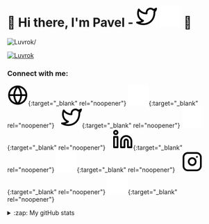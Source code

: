 # :japanese_castle: Hi there, I'm Pavel - [![website](./img/twitter-light.svg)](https://twitter.com/codestackr#gh-light-mode-only) [![website](./img/twitter-dark.svg)](https://twitter.com/codestackr#gh-dark-mode-only) :japanese_castle:

<p align="left"> <img src=https://komarev.com/ghpvc/?username=Luvrok alt=Luvrok/> </p>
<p align="left"> <a href="https://twitter.com/lluvrok" target="blank"><img src="https://img.shields.io/twitter/follow/lluvrok?logo=twitter&style=for-the-badge" alt="Luvrok" /></a> </p>

### Connect with me:

[![website](./img/globe-light.svg)](https://goldenkamuy.kz#gh-light-mode-only){:target="_blank" rel="noopener"}
[![website](./img/globe-dark.svg)](https://goldenkamuy.kz#gh-dark-mode-only){:target="_blank" rel="noopener"}
&nbsp;&nbsp;
[![website](./img/twitter-light.svg)](https://twitter.com/codestackr#gh-light-mode-only){:target="_blank" rel="noopener"}
[![website](./img/twitter-dark.svg)](https://twitter.com/codestackr#gh-dark-mode-only){:target="_blank" rel="noopener"}
&nbsp;&nbsp;
[![website](./img/linkedin-light.svg)](https://www.linkedin.com/in/luvrok/#gh-light-mode-only){:target="_blank" rel="noopener"}
[![website](./img/linkedin-dark.svg)](https://www.linkedin.com/in/luvrok#gh-dark-mode-only){:target="_blank" rel="noopener"}
&nbsp;&nbsp;
[![website](./img/instagram-light.svg)](https://www.instagram.com/madokaokamoto/#gh-light-mode-only){:target="_blank" rel="noopener"}
[![website](./img/instagram-dark.svg)](https://www.instagram.com/madokaokamoto/#gh-dark-mode-only){:target="_blank" rel="noopener"}

<details>
  <summary>:zap: My gitHub stats</summary>

  <img align="left" alt="Luvrok's GitHub Stats" src="https://github-readme-stats.vercel.app/api?username=luvrok&show_icons=true&hide_border=false&title_color=ff652f&icon_color=FFE400&bg_color=09131B&text_color=ffffff&border_color=0c1a25" />

</details>

[website]: https://codeSTACKr.com
[course]: http://vsCodeHero.com
[twitter]: https://twitter.com/codeSTACKr
[youtube]: https://youtube.com/codeSTACKr
[instagram]: https://instagram.com/codeSTACKr
[linkedin]: https://linkedin.com/in/codeSTACKr
[webdevplaylist]: https://www.youtube.com/playlist?list=PLkwxH9e_vrAJ0WbEsFA9W3I1W-g_BTsbt
[jsplaylist]: https://www.youtube.com/playlist?list=PLkwxH9e_vrALRJKu7wfXby3MKeflhTu6B
[cssplaylist]: https://www.youtube.com/playlist?list=PLkwxH9e_vrALSdvZuEh6gqQdmDoDIoqz4
[reactplaylist]: https://www.youtube.com/playlist?list=PLkwxH9e_vrAK4TdffpxKY3QGyHCpxFcQ0
